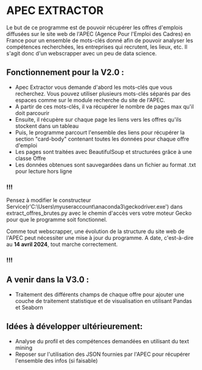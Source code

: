 # APEC EXTRACTOR
Le but de ce programme est de pouvoir récupérer les offres d'emplois diffusées sur le site web de l'APEC (Agence Pour l'Emploi des Cadres) 
en France pour un ensemble de mots-clés donné afin de pouvoir analyser les compétences recherchées, les entreprises qui recrutent,
les lieux, etc. Il s'agit donc d'un webscrapper avec un peu de data science.

## Fonctionnement pour la V2.0 : 
  - Apec Extractor vous demande d'abord les mots-clés que vous recherchez. Vous pouvez utiliser plusieurs mots-clés séparés par des
espaces comme sur le module recherche du site de l'APEC.
  - A partir de ces mots-clés, il va récupérer le nombre de pages max qu'il doit parcourir
  - Ensuite, il récupère sur chaque page les liens vers les offres qu'ils stockent dans un tableau
  - Puis, le programme parcourt l'ensemble des liens pour récupérer la section "card-body" contenant toutes les données pour chaque
offre d'emploi
  - Les pages sont traitées avec BeautifulSoup et structurées grâce à une classe Offre
  - Les données obtenues sont sauvegardées dans un fichier au format .txt pour lecture hors ligne

### !!!
  Pensez à modifier le constructeur Service(r'C:\Users\myuseraccount\anaconda3\geckodriver.exe') dans extract_offres_brutes.py avec
le chemin d'accès vers votre moteur Gecko pour que le programme soit fonctionnel.

  Comme tout webscrapper, une évolution de la structure du site web de l'APEC peut nécessiter une mise à jour du programme. A date,
c'est-à-dire au **14 avril 2024**, tout marche correctement.
### !!!

## A venir dans la V3.0 :
- Traitement des différents champs de chaque offre pour ajouter une couche de traitement statistique et de visualisation en utilisant Pandas et Seaborn

## Idées à développer ultérieurement:
- Analyse du profil et des compétences demandées en utilisant du text mining
- Reposer sur l'utilisation des JSON fournies par l'APEC pour récupérer l'ensemble des infos (si faisable)
